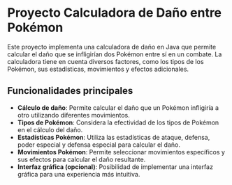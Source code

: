# Proyecto Calculadora de Daño entre Pokémon

Este proyecto implementa una calculadora de daño en Java que permite calcular el daño que se infligirían dos Pokémon entre sí en un combate. La calculadora tiene en cuenta diversos factores, como los tipos de los Pokémon, sus estadísticas, movimientos y efectos adicionales.

## Funcionalidades principales

- **Cálculo de daño**: Permite calcular el daño que un Pokémon infligiría a otro utilizando diferentes movimientos.
- **Tipos de Pokémon**: Considera la efectividad de los tipos de Pokémon en el cálculo del daño.
- **Estadísticas Pokémon**: Utiliza las estadísticas de ataque, defensa, poder especial y defensa especial para calcular el daño.
- **Movimientos Pokémon**: Permite seleccionar movimientos específicos y sus efectos para calcular el daño resultante.
- **Interfaz gráfica (opcional)**: Posibilidad de implementar una interfaz gráfica para una experiencia más intuitiva.
